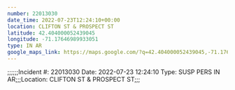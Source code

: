 ```yaml
---
number: 22013030
date_time: 2022-07-23T12:24:10+00:00
location: CLIFTON ST & PROSPECT ST
latitude: 42.404000052439045
longitude: -71.17646989933051
type: IN AR
google_maps_link: https://maps.google.com/?q=42.404000052439045,-71.17646989933051
---
```


;;;;;;Incident #: 22013030  Date: 2022-07-23 12:24:10   Type: SUSP PERS IN AR;;;Location: CLIFTON ST & PROSPECT ST;;;
